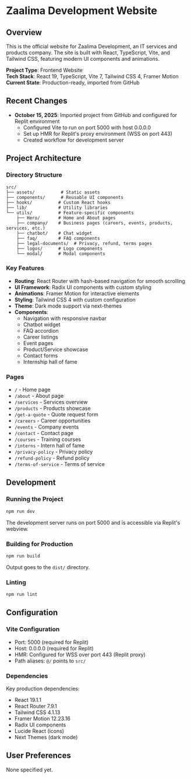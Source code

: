 # Zaalima Development Website

## Overview
This is the official website for Zaalima Development, an IT services and products company. The site is built with React, TypeScript, Vite, and Tailwind CSS, featuring modern UI components and animations.

**Project Type**: Frontend Website  
**Tech Stack**: React 19, TypeScript, Vite 7, Tailwind CSS 4, Framer Motion  
**Current State**: Production-ready, imported from GitHub

## Recent Changes
- **October 15, 2025**: Imported project from GitHub and configured for Replit environment
  - Configured Vite to run on port 5000 with host 0.0.0.0
  - Set up HMR for Replit's proxy environment (WSS on port 443)
  - Created workflow for development server

## Project Architecture

### Directory Structure
```
src/
├── assets/          # Static assets
├── components/      # Reusable UI components
├── hooks/          # Custom React hooks
├── lib/            # Utility libraries
└── utils/          # Feature-specific components
    ├── Hero/       # Home and About pages
    ├── company/    # Business pages (careers, events, products, services, etc.)
    ├── chatbot/    # Chat widget
    ├── faq/        # FAQ components
    ├── legal-documents/  # Privacy, refund, terms pages
    ├── logos/      # Logo components
    └── modal/      # Modal components
```

### Key Features
- **Routing**: React Router with hash-based navigation for smooth scrolling
- **UI Framework**: Radix UI components with custom styling
- **Animations**: Framer Motion for interactive elements
- **Styling**: Tailwind CSS 4 with custom configuration
- **Theme**: Dark mode support via next-themes
- **Components**: 
  - Navigation with responsive navbar
  - Chatbot widget
  - FAQ accordion
  - Career listings
  - Event pages
  - Product/Service showcase
  - Contact forms
  - Internship hall of fame

### Pages
- `/` - Home page
- `/about` - About page
- `/services` - Services overview
- `/products` - Products showcase
- `/get-a-quote` - Quote request form
- `/careers` - Career opportunities
- `/events` - Company events
- `/contact` - Contact page
- `/courses` - Training courses
- `/interns` - Intern hall of fame
- `/privacy-policy` - Privacy policy
- `/refund-policy` - Refund policy
- `/terms-of-service` - Terms of service

## Development

### Running the Project
```bash
npm run dev
```
The development server runs on port 5000 and is accessible via Replit's webview.

### Building for Production
```bash
npm run build
```
Output goes to the `dist/` directory.

### Linting
```bash
npm run lint
```

## Configuration

### Vite Configuration
- Port: 5000 (required for Replit)
- Host: 0.0.0.0 (required for Replit)
- HMR: Configured for WSS over port 443 (Replit proxy)
- Path aliases: `@/` points to `src/`

### Dependencies
Key production dependencies:
- React 19.1.1
- React Router 7.9.1
- Tailwind CSS 4.1.13
- Framer Motion 12.23.16
- Radix UI components
- Lucide React (icons)
- Next Themes (dark mode)

## User Preferences
None specified yet.
